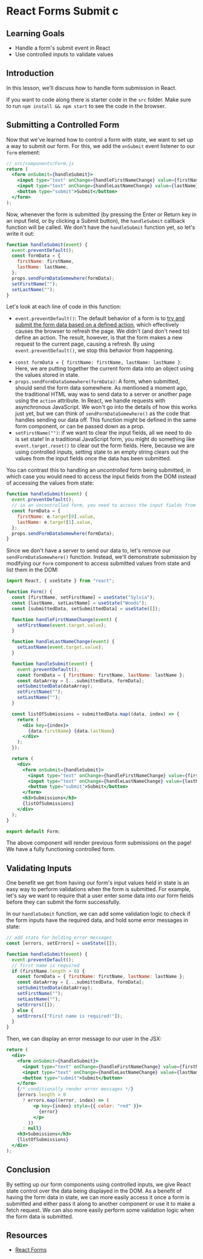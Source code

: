 # React Forms Submit c

## Learning Goals

- Handle a form's submit event in React
- Use controlled inputs to validate values

## Introduction

In this lesson, we'll discuss how to handle form submission in React.

If you want to code along there is starter code in the `src` folder. Make sure
to run `npm install && npm start` to see the code in the browser.

## Submitting a Controlled Form

Now that we've learned how to control a form with state, we want to set up a way
to submit our form. For this, we add the `onSubmit` event listener to our `form`
element:

```jsx
// src/components/Form.js
return (
  <form onSubmit={handleSubmit}>
    <input type="text" onChange={handleFirstNameChange} value={firstName} />
    <input type="text" onChange={handleLastNameChange} value={lastName} />
    <button type="submit">Submit</button>
  </form>
);
```

Now, whenever the form is submitted (by pressing the Enter or Return key in an
input field, or by clicking a Submit button), the `handleSubmit` callback
function will be called. We don't have the `handleSubmit` function yet, so let's
write it out:

```jsx
function handleSubmit(event) {
  event.preventDefault();
  const formData = {
    firstName: firstName,
    lastName: lastName,
  };
  props.sendFormDataSomewhere(formData);
  setFirstName("");
  setLastName("");
}
```

Let's look at each line of code in this function:

- `event.preventDefault()`: The default behavior of a form is to
  [try and submit the form data based on a defined action][], which effectively
  causes the browser to refresh the page. We didn't (and don't need to) define
  an action. The result, however, is that the form makes a new request to the
  current page, causing a refresh. By using `event.preventDefault()`, we stop
  this behavior from happening.

[try and submit the form data based on a defined action]: https://www.w3schools.com/html/html_forms.asp

- `const formData = { firstName: firstName, lastName: lastName }`: Here, we are
  putting together the current form data into an object using the values stored
  in state.
- `props.sendFormDataSomewhere(formData)`: A form, when submitted, should send
  the form data somewhere. As mentioned a moment ago, the traditional HTML way
  was to send data to a server or another page using the `action` attribute. In
  React, we handle requests with asynchronous JavaScript. We won't go into the
  details of how this works just yet, but we can think of
  `sendFormDataSomewhere()` as the code that handles sending our data off. This
  function might be defined in the same form component, or can be passed down as
  a prop.
- `setFirstName("")`: if we want to clear the input fields, all we need to do is
  set state! In a traditional JavaScript form, you might do something like
  `event.target.reset()` to clear out the form fields. Here, because we are
  using controlled inputs, setting state to an empty string clears out the
  values from the input fields once the data has been submitted.

You can contrast this to handling an _uncontrolled_ form being submitted, in
which case you would need to access the input fields from the DOM instead
of accessing the values from state:

```jsx
function handleSubmit(event) {
  event.preventDefault();
  // in an uncontrolled form, you need to access the input fields from the DOM
  const formData = {
    firstName: e.target[0].value,
    lastName: e.target[1].value,
  };
  props.sendFormDataSomewhere(formData);
}
```

Since we don't have a server to send our data to, let's remove our
`sendFormDataSomewhere()` function. Instead, we'll demonstrate submission by
modifying our `Form` component to access submitted values from state and list
them in the DOM:

```jsx
import React, { useState } from "react";

function Form() {
  const [firstName, setFirstName] = useState("Sylvia");
  const [lastName, setLastName] = useState("Woods");
  const [submittedData, setSubmittedData] = useState([]);

  function handleFirstNameChange(event) {
    setFirstName(event.target.value);
  }

  function handleLastNameChange(event) {
    setLastName(event.target.value);
  }

  function handleSubmit(event) {
    event.preventDefault();
    const formData = { firstName: firstName, lastName: lastName };
    const dataArray = [...submittedData, formData];
    setSubmittedData(dataArray);
    setFirstName("");
    setLastName("");
  }

  const listOfSubmissions = submittedData.map((data, index) => {
    return (
      <div key={index}>
        {data.firstName} {data.lastName}
      </div>
    );
  });

  return (
    <div>
      <form onSubmit={handleSubmit}>
        <input type="text" onChange={handleFirstNameChange} value={firstName} />
        <input type="text" onChange={handleLastNameChange} value={lastName} />
        <button type="submit">Submit</button>
      </form>
      <h3>Submissions</h3>
      {listOfSubmissions}
    </div>
  );
}

export default Form;
```

The above component will render previous form submissions on the page! We have
a fully functioning controlled form.

## Validating Inputs

One benefit we get from having our form's input values held in state is an easy
way to perform validations when the form is submitted. For example, let's say we
want to require that a user enter some data into our form fields before they
can submit the form successfully.

In our `handleSubmit` function, we can add some validation logic to check if the
form inputs have the required data, and hold some error messages in state:

```jsx
// add state for holding error messages
const [errors, setErrors] = useState([]);

function handleSubmit(event) {
  event.preventDefault();
  // first name is required
  if (firstName.length > 0) {
    const formData = { firstName: firstName, lastName: lastName };
    const dataArray = [...submittedData, formData];
    setSubmittedData(dataArray);
    setFirstName("");
    setLastName("");
    setErrors([]);
  } else {
    setErrors(["First name is required!"]);
  }
}
```

Then, we can display an error message to our user in the JSX:

```jsx
return (
  <div>
    <form onSubmit={handleSubmit}>
      <input type="text" onChange={handleFirstNameChange} value={firstName} />
      <input type="text" onChange={handleLastNameChange} value={lastName} />
      <button type="submit">Submit</button>
    </form>
    {/* conditionally render error messages */}
    {errors.length > 0
      ? errors.map((error, index) => (
          <p key={index} style={{ color: "red" }}>
            {error}
          </p>
        ))
      : null}
    <h3>Submissions</h3>
    {listOfSubmissions}
  </div>
);
```

## Conclusion

By setting up our form components using controlled inputs, we give React state
control over the data being displayed in the DOM. As a benefit of having the
form data in state, we can more easily access it once a form is submitted and
either pass it along to another component or use it to make a fetch request. We
can also more easily perform some validation logic when the form data is
submitted.

## Resources

- [React Forms](https://reactjs.org/docs/forms.html)
